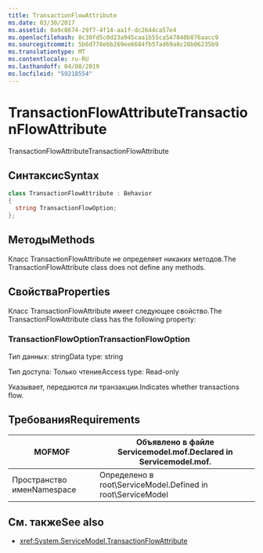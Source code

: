 ```yaml
---
title: TransactionFlowAttribute
ms.date: 03/30/2017
ms.assetid: 0a9c8674-29f7-4f14-aa1f-dc2644ca57e4
ms.openlocfilehash: 8c30fd5c0d23a945caa1b55ca547040b076aacc9
ms.sourcegitcommit: 5b6d778ebb269ee6684fb57ad69a8c28b06235b9
ms.translationtype: MT
ms.contentlocale: ru-RU
ms.lasthandoff: 04/08/2019
ms.locfileid: "59218554"
---
```

# <a name="transactionflowattribute"></a><span data-ttu-id="5fdce-102">TransactionFlowAttribute</span><span class="sxs-lookup"><span data-stu-id="5fdce-102">TransactionFlowAttribute</span></span>
<span data-ttu-id="5fdce-103">TransactionFlowAttribute</span><span class="sxs-lookup"><span data-stu-id="5fdce-103">TransactionFlowAttribute</span></span>  
  
## <a name="syntax"></a><span data-ttu-id="5fdce-104">Синтаксис</span><span class="sxs-lookup"><span data-stu-id="5fdce-104">Syntax</span></span>  
  
```csharp
class TransactionFlowAttribute : Behavior  
{  
  string TransactionFlowOption;  
};  
```  
  
## <a name="methods"></a><span data-ttu-id="5fdce-105">Методы</span><span class="sxs-lookup"><span data-stu-id="5fdce-105">Methods</span></span>  
 <span data-ttu-id="5fdce-106">Класс TransactionFlowAttribute не определяет никаких методов.</span><span class="sxs-lookup"><span data-stu-id="5fdce-106">The TransactionFlowAttribute class does not define any methods.</span></span>  
  
## <a name="properties"></a><span data-ttu-id="5fdce-107">Свойства</span><span class="sxs-lookup"><span data-stu-id="5fdce-107">Properties</span></span>  
 <span data-ttu-id="5fdce-108">Класс TransactionFlowAttribute имеет следующее свойство.</span><span class="sxs-lookup"><span data-stu-id="5fdce-108">The TransactionFlowAttribute class has the following property:</span></span>  
  
### <a name="transactionflowoption"></a><span data-ttu-id="5fdce-109">TransactionFlowOption</span><span class="sxs-lookup"><span data-stu-id="5fdce-109">TransactionFlowOption</span></span>  
 <span data-ttu-id="5fdce-110">Тип данных: string</span><span class="sxs-lookup"><span data-stu-id="5fdce-110">Data type: string</span></span>  
  
 <span data-ttu-id="5fdce-111">Тип доступа: Только чтение</span><span class="sxs-lookup"><span data-stu-id="5fdce-111">Access type: Read-only</span></span>  
  
 <span data-ttu-id="5fdce-112">Указывает, передаются ли транзакции.</span><span class="sxs-lookup"><span data-stu-id="5fdce-112">Indicates whether transactions flow.</span></span>  
  
## <a name="requirements"></a><span data-ttu-id="5fdce-113">Требования</span><span class="sxs-lookup"><span data-stu-id="5fdce-113">Requirements</span></span>  
  
|<span data-ttu-id="5fdce-114">MOF</span><span class="sxs-lookup"><span data-stu-id="5fdce-114">MOF</span></span>|<span data-ttu-id="5fdce-115">Объявлено в файле Servicemodel.mof.</span><span class="sxs-lookup"><span data-stu-id="5fdce-115">Declared in Servicemodel.mof.</span></span>|  
|---------|-----------------------------------|  
|<span data-ttu-id="5fdce-116">Пространство имен</span><span class="sxs-lookup"><span data-stu-id="5fdce-116">Namespace</span></span>|<span data-ttu-id="5fdce-117">Определено в root\ServiceModel.</span><span class="sxs-lookup"><span data-stu-id="5fdce-117">Defined in root\ServiceModel</span></span>|  
  
## <a name="see-also"></a><span data-ttu-id="5fdce-118">См. также</span><span class="sxs-lookup"><span data-stu-id="5fdce-118">See also</span></span>

- <xref:System.ServiceModel.TransactionFlowAttribute>
